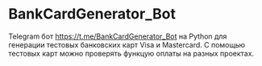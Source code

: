# BankCardGenerator_Bot
Telegram бот https://t.me/BankCardGenerator_Bot на Python для генерации тестовых банковских карт Visa и Mastercard. С помощью тестовых карт можно проверять функцую оплаты на разных проектах.
